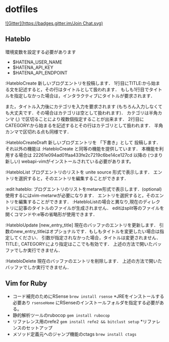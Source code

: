 # dotfiles
[![Gitter](https://badges.gitter.im/Join Chat.svg)](https://gitter.im/jajkeqos/dotfiles?utm_source=badge&utm_medium=badge&utm_campaign=pr-badge&utm_content=badge)

## Hateblo
環境変数を設定する必要があります
- $HATENA_USER_NAME
- $HATENA_API_KEY
- $HATENA_API_ENDPOINT

:HatebloCreate
新しいブログエントリを投稿します． 1行目にTITLE:から始まる文を記述すると，その行はタイトルとして扱われます． もしも1行目でタイトルを指定しなかった場合は，インタラクティブにタイトルが要求されます．

また，タイトル入力後にカテゴリを入力を要求されます (もちろん入力しなくても大丈夫です．その場合はカテゴリは空として扱われます)． カテゴリは半角カンマ (,) で区切ることにより複数個指定することが出来ます． 2行目にCATEGORY:から始まるを記述するとその行はカテゴリとして扱われます． 半角カンマで区切れる点も同様です．

:HatebloCreateDraft
新しいブログエントリを 「下書き」として 投稿します．
それ以外の機能は :HatebloCreate と同等の機能を提供しています． 本機能を利用する場合は 22261e094ad01faa433fe2c7219c6be14ce127cd 以降の (つまり新しい) webapi-vimがインストールされている必要があります。

:HatebloList
ブログエントリのリストを unite source 形式で表示します． エントリを選択すると，そのエントリを編集することができます．

:edit hateblo:
ブログエントリのリストをmetarw形式で表示します．(optional) 使用するにはvim-metarwが必要になります． エントリを選択すると，そのエントリを編集することができます． :HatebloListの場合と異なり,現在のディレクトリに記事のタイトルのファイルが生成されません． editはsplit等のファイルを開くコマンドや:e等の省略形が使用できます．

:HatebloUpdate [new_entry_title]
現在のバッファのエントリを更新します． 引数のnew_entry_titleはオプショナルです．もしもタイトルを変更したい場合は指定してください． 引数が指定されなかった場合，タイトルは変更されません． TITLE:, CATEGORY:により指定はここでも有効です． 上述の方法で開いたバッファでしか実行できません．

:HatebloDelete
現在のバッファのエントリを削除します． 上述の方法で開いたバッファでしか実行できません．


## Vim for Ruby
- コード補完のためにRSense  ```brew install rsense``` *JREをインストールする必要あり ```rsenseHome``` にRSenseのインストールフォルダを指定する必要がある。
- 静的解析ツールのrubocop ```gem install rubocop```
- リファレンス用のrefe2 ```gem install refe2 && bitclust setup``` *リファレンスのセットアップ
- メソッド定義元へのジャンプ機能のctags ```brew install ctags```

